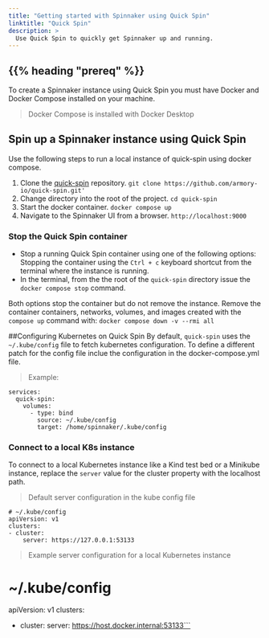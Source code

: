 ```yaml
---
title: "Getting started with Spinnaker using Quick Spin"
linktitle: "Quick Spin"
description: >
  Use Quick Spin to quickly get Spinnaker up and running.
---
```


## {{% heading "prereq" %}}

To create a Spinnaker instance using Quick Spin you must have Docker and Docker Compose installed on your machine.
> Docker Compose is installed with Docker Desktop

## Spin up a Spinnaker instance using Quick Spin
Use the following steps to run a local instance of quick-spin using docker compose.

1. Clone the [quick-spin](https://github.com/armory-io/quick-spin) repository.
   `git clone https://github.com/armory-io/quick-spin.git'`
2. Change directory into the root of the project.
   `cd quick-spin`
3. Start the docker container.
   `docker compose up`
4. Navigate to the Spinnaker UI from a browser.
   `http://localhost:9000`

### Stop the Quick Spin container
- Stop a running Quick Spin container using one of the following options:
Stopping the container using the `Ctrl + c` keyboard shortcut from the terminal where the instance is running. 
 - In the terminal, from the the root of the `quick-spin` directory issue the `docker compose stop` command.

Both options stop the container but do not remove the instance. Remove the container  containers, networks, volumes, and images created with the `compose up` command with:
`docker compose down -v --rmi all`

##Configuring Kubernetes on Quick Spin
By default, `quick-spin` uses the `~/.kube/config` file to fetch kubernetes configuration. To define a different patch for the config file inclue the configuration in the docker-compose.yml file.

> Example:
```
services:
  quick-spin:
    volumes:
      - type: bind
        source: ~/.kube/config
        target: /home/spinnaker/.kube/config
```
### Connect to a local K8s instance
To connect to a local Kubernetes instance like a Kind test bed or a Minikube instance, replace the `server` value for the cluster property with the localhost path.

> Default server configuration in the kube config file
```
# ~/.kube/config
apiVersion: v1
clusters:
- cluster:
    server: https://127.0.0.1:53133
```

> Example server configuration for a local Kubernetes instance
# ~/.kube/config
apiVersion: v1
clusters:
- cluster:
    server: https://host.docker.internal:53133```
```






